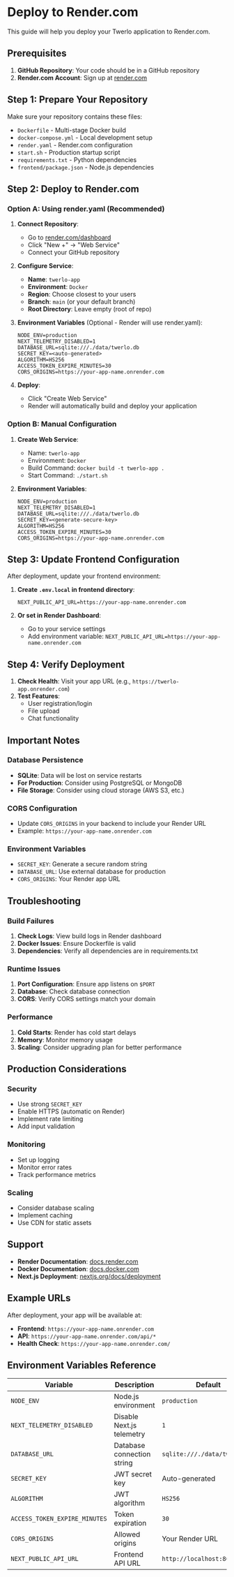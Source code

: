# Deploy to Render.com

This guide will help you deploy your Twerlo application to Render.com.

## Prerequisites

1. **GitHub Repository**: Your code should be in a GitHub repository
2. **Render.com Account**: Sign up at [render.com](https://render.com)

## Step 1: Prepare Your Repository

Make sure your repository contains these files:
- `Dockerfile` - Multi-stage Docker build
- `docker-compose.yml` - Local development setup
- `render.yaml` - Render.com configuration
- `start.sh` - Production startup script
- `requirements.txt` - Python dependencies
- `frontend/package.json` - Node.js dependencies

## Step 2: Deploy to Render.com

### Option A: Using render.yaml (Recommended)

1. **Connect Repository**:
   - Go to [render.com/dashboard](https://dashboard.render.com)
   - Click "New +" → "Web Service"
   - Connect your GitHub repository

2. **Configure Service**:
   - **Name**: `twerlo-app`
   - **Environment**: `Docker`
   - **Region**: Choose closest to your users
   - **Branch**: `main` (or your default branch)
   - **Root Directory**: Leave empty (root of repo)

3. **Environment Variables** (Optional - Render will use render.yaml):
   ```
   NODE_ENV=production
   NEXT_TELEMETRY_DISABLED=1
   DATABASE_URL=sqlite:///./data/twerlo.db
   SECRET_KEY=<auto-generated>
   ALGORITHM=HS256
   ACCESS_TOKEN_EXPIRE_MINUTES=30
   CORS_ORIGINS=https://your-app-name.onrender.com
   ```

4. **Deploy**:
   - Click "Create Web Service"
   - Render will automatically build and deploy your application

### Option B: Manual Configuration

1. **Create Web Service**:
   - Name: `twerlo-app`
   - Environment: `Docker`
   - Build Command: `docker build -t twerlo-app .`
   - Start Command: `./start.sh`

2. **Environment Variables**:
   ```
   NODE_ENV=production
   NEXT_TELEMETRY_DISABLED=1
   DATABASE_URL=sqlite:///./data/twerlo.db
   SECRET_KEY=<generate-secure-key>
   ALGORITHM=HS256
   ACCESS_TOKEN_EXPIRE_MINUTES=30
   CORS_ORIGINS=https://your-app-name.onrender.com
   ```

## Step 3: Update Frontend Configuration

After deployment, update your frontend environment:

1. **Create `.env.local` in frontend directory**:
   ```
   NEXT_PUBLIC_API_URL=https://your-app-name.onrender.com
   ```

2. **Or set in Render Dashboard**:
   - Go to your service settings
   - Add environment variable: `NEXT_PUBLIC_API_URL=https://your-app-name.onrender.com`

## Step 4: Verify Deployment

1. **Check Health**: Visit your app URL (e.g., `https://twerlo-app.onrender.com`)
2. **Test Features**:
   - User registration/login
   - File upload
   - Chat functionality

## Important Notes

### Database Persistence
- **SQLite**: Data will be lost on service restarts
- **For Production**: Consider using PostgreSQL or MongoDB
- **File Storage**: Consider using cloud storage (AWS S3, etc.)

### CORS Configuration
- Update `CORS_ORIGINS` in your backend to include your Render URL
- Example: `https://your-app-name.onrender.com`

### Environment Variables
- `SECRET_KEY`: Generate a secure random string
- `DATABASE_URL`: Use external database for production
- `CORS_ORIGINS`: Your Render app URL

## Troubleshooting

### Build Failures
1. **Check Logs**: View build logs in Render dashboard
2. **Docker Issues**: Ensure Dockerfile is valid
3. **Dependencies**: Verify all dependencies are in requirements.txt

### Runtime Issues
1. **Port Configuration**: Ensure app listens on `$PORT`
2. **Database**: Check database connection
3. **CORS**: Verify CORS settings match your domain

### Performance
1. **Cold Starts**: Render has cold start delays
2. **Memory**: Monitor memory usage
3. **Scaling**: Consider upgrading plan for better performance

## Production Considerations

### Security
- Use strong `SECRET_KEY`
- Enable HTTPS (automatic on Render)
- Implement rate limiting
- Add input validation

### Monitoring
- Set up logging
- Monitor error rates
- Track performance metrics

### Scaling
- Consider database scaling
- Implement caching
- Use CDN for static assets

## Support

- **Render Documentation**: [docs.render.com](https://docs.render.com)
- **Docker Documentation**: [docs.docker.com](https://docs.docker.com)
- **Next.js Deployment**: [nextjs.org/docs/deployment](https://nextjs.org/docs/deployment)

## Example URLs

After deployment, your app will be available at:
- **Frontend**: `https://your-app-name.onrender.com`
- **API**: `https://your-app-name.onrender.com/api/*`
- **Health Check**: `https://your-app-name.onrender.com/`

## Environment Variables Reference

| Variable | Description | Default |
|----------|-------------|---------|
| `NODE_ENV` | Node.js environment | `production` |
| `NEXT_TELEMETRY_DISABLED` | Disable Next.js telemetry | `1` |
| `DATABASE_URL` | Database connection string | `sqlite:///./data/twerlo.db` |
| `SECRET_KEY` | JWT secret key | Auto-generated |
| `ALGORITHM` | JWT algorithm | `HS256` |
| `ACCESS_TOKEN_EXPIRE_MINUTES` | Token expiration | `30` |
| `CORS_ORIGINS` | Allowed origins | Your Render URL |
| `NEXT_PUBLIC_API_URL` | Frontend API URL | `http://localhost:8000` | 